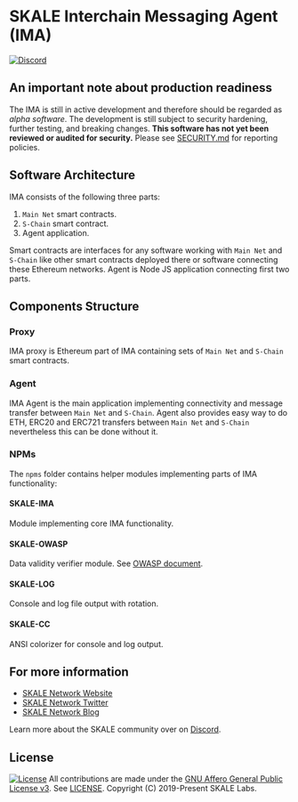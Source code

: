 <!-- SPDX-License-Identifier: (AGPL-3.0-only OR CC-BY-4.0) -->

# SKALE Interchain Messaging Agent (IMA)

[![Discord](https://img.shields.io/discord/534485763354787851.svg)](https://discord.gg/vvUtWJB)

## An important note about production readiness

The IMA is still in active development and therefore should be regarded as _alpha software_. The development is still subject to security hardening, further testing, and breaking changes.
**This software has not yet  been reviewed or audited for security.**
Please see [SECURITY.md](SECURITY.md) for reporting policies.

## Software Architecture

IMA consists of the following three parts:

1) `Main Net` smart contracts.
2) `S-Chain` smart contract.
3) Agent application.

Smart contracts are interfaces for any software working with `Main Net` and `S-Chain` like other smart contracts deployed there or software connecting these Ethereum networks.
Agent is Node JS application connecting first two parts.

## Components Structure

### Proxy

IMA proxy is Ethereum part of IMA containing sets of `Main Net` and `S-Chain` smart contracts.

### Agent

IMA Agent is the main application implementing connectivity and message transfer between `Main Net` and `S-Chain`. Agent also provides easy way to do ETH, ERC20 and ERC721 transfers between `Main Net` and `S-Chain` nevertheless this can be done without it.

### NPMs

The `npms` folder contains helper modules implementing parts of IMA functionality:

#### SKALE-IMA

Module implementing core IMA functionality.

#### SKALE-OWASP

Data validity verifier module. See [OWASP document](https://www.gitbook.com/download/pdf/book/checkmarx/JS-SCP).

#### SKALE-LOG

Console and log file output with rotation.

#### SKALE-CC

ANSI colorizer for console and log output.

## For more information

- [SKALE Network Website](https://skale.network)
- [SKALE Network Twitter](https://twitter.com/SkaleNetwork)
- [SKALE Network Blog](https://skale.network/blog)

Learn more about the SKALE community over on [Discord](https://discord.gg/vvUtWJB).

## License

[![License](https://img.shields.io/github/license/skalenetwork/IMA)](LICENSE)
All contributions are made under the [GNU Affero General Public License v3](https://www.gnu.org/licenses/agpl-3.0.en.html). See [LICENSE](LICENSE).
Copyright (C) 2019-Present SKALE Labs.
